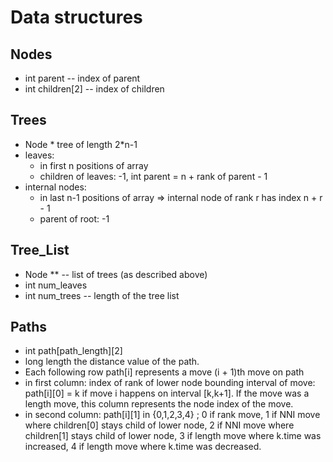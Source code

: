 # Data structures

## Nodes
- int parent -- index of parent
- int children[2] -- index of children

## Trees
- Node * tree of length 2*n-1
- leaves:
    - in first n positions of array
    - children of leaves: -1, int parent = n + rank of parent - 1
- internal nodes:
    - in last n-1 positions of array => internal node of rank r has index n + r - 1
    - parent of root: -1

## Tree_List
- Node ** -- list of trees (as described above)
- int num_leaves
- int num_trees -- length of the tree list

## Paths
- int path[path_length][2]
- long length the distance value of the path.
- Each following row path[i] represents a move (i + 1)th move on path
- in first column: index of rank of lower node bounding interval of move: path[i][0] = k if move i happens on interval [k,k+1]. If the move was a length move, this column represents the node index of the move.
- in second column: path[i][1] in {0,1,2,3,4} ; 0 if rank move, 1 if NNI move where children[0] stays child of lower node, 2 if NNI move where children[1] stays child of lower node, 3 if length move where k.time was increased, 4 if length move where k.time was decreased.
